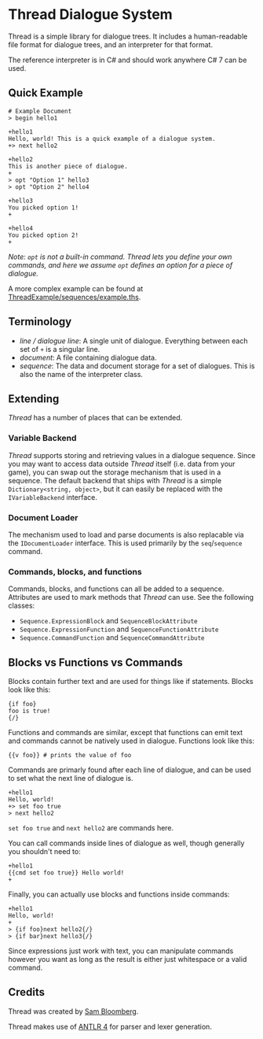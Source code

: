 # Thread Dialogue System

Thread is a simple library for dialogue trees. It includes a human-readable file format for
dialogue trees, and an interpreter for that format.

The reference interpreter is in C# and should work anywhere C# 7 can be used.

## Quick Example

    # Example Document
    > begin hello1

    +hello1
    Hello, world! This is a quick example of a dialogue system.
    +> next hello2

    +hello2
    This is another piece of dialogue.
    +
    > opt "Option 1" hello3
    > opt "Option 2" hello4

    +hello3
    You picked option 1!
    +

    +hello4
    You picked option 2!
    +

_Note: `opt` is not a built-in command. Thread lets you define your own commands, and here we assume `opt` defines an option for a piece of dialogue._

A more complex example can be found at [ThreadExample/sequences/example.ths](https://github.com/redxdev/Thread/blob/master/ThreadExample/sequences/example.ths).

## Terminology

* _line / dialogue line_: A single unit of dialogue. Everything between each set of `+` is a singular line.
* _document_: A file containing dialogue data.
* _sequence_: The data and document storage for a set of dialogues. This is also the name of the interpreter class.

## Extending

_Thread_ has a number of places that can be extended.

### Variable Backend

_Thread_ supports storing and retrieving values in a dialogue sequence. Since you may want to access data outside _Thread_ itself (i.e. data from your game),
you can swap out the storage mechanism that is used in a sequence. The default backend that ships with _Thread_ is a simple `Dictionary<string, object>`, but
it can easily be replaced with the `IVariableBackend` interface.

### Document Loader

The mechanism used to load and parse documents is also replacable via the `IDocumentLoader` interface. This is used primarily by the `seq`/`sequence` command.

### Commands, blocks, and functions

Commands, blocks, and functions can all be added to a sequence. Attributes are used to mark methods that _Thread_ can use. See the following classes:

* `Sequence.ExpressionBlock` and `SequenceBlockAttribute`
* `Sequence.ExpressionFunction` and `SequenceFunctionAttribute`
* `Sequence.CommandFunction` and `SequenceCommandAttribute`

## Blocks vs Functions vs Commands

Blocks contain further text and are used for things like if statements. Blocks look like this:

    {if foo}
    foo is true!
    {/}

Functions and commands are similar, except that functions can emit text and commands cannot be natively used in
dialogue. Functions look like this:

    {{v foo}} # prints the value of foo

Commands are primarly found after each line of dialogue, and can be used to set what the next line of dialogue is.

    +hello1
    Hello, world!
    +> set foo true
    > next hello2

`set foo true` and `next hello2` are commands here.

You can call commands inside lines of dialogue as well, though generally you shouldn't need to:

    +hello1
    {{cmd set foo true}} Hello world!
    +

Finally, you can actually use blocks and functions inside commands:

    +hello1
    Hello, world!
    +
    > {if foo}next hello2{/}
    > {if bar}next hello3{/}

Since expressions just work with text, you can manipulate commands however you want as long as the result is either just whitespace or a valid command.

## Credits

Thread was created by [Sam Bloomberg](https://xbloom.io).

Thread makes use of [ANTLR 4](https://github.com/antlr/antlr4) for parser and lexer generation.